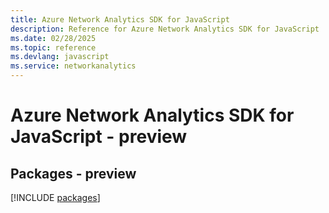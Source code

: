 ```yaml
---
title: Azure Network Analytics SDK for JavaScript
description: Reference for Azure Network Analytics SDK for JavaScript
ms.date: 02/28/2025
ms.topic: reference
ms.devlang: javascript
ms.service: networkanalytics
---
```

# Azure Network Analytics SDK for JavaScript - preview
## Packages - preview
[!INCLUDE [packages](network-analytics-index.md)]